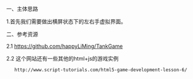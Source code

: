 一、主体思路
   
   1.首先我们需要做出横屏状态下的左右手虚拟界面。


二、参考资源

   2.1 https://github.com/happyLiMing/TankGame
   
   2.2 这个网站还有一些其他的html+js的游戏实例
   
       http://www.script-tutorials.com/html5-game-development-lesson-6/
